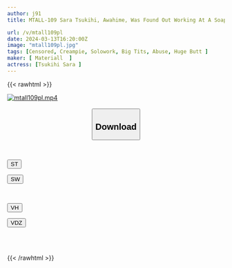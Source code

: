 ```yaml
---
author: j91
title: MTALL-109 Sara Tsukihi, Awahime, Was Found Out Working At A Soap In A Shared House... She Was Forced To Have A Raw Creampie In Her Own Room By The Men Who Despised The Prostitutes She Hated.

url: /v/mtall109pl
date: 2024-03-13T16:20:00Z
image: "mtall109pl.jpg"
tags: [Censored, Creampie, Solowork, Big Tits, Abuse, Huge Butt	]
maker: [ Materiall  ]
actress: [Tsukihi Sara ]
---
```



{{< rawhtml >}}

<div class="video" data-videoid="gdde8JYlaqF9am">
    <a href="javascript:;">
        <img src="/v/mtall109pl/mtall109pl.jpg" width="WIDTH" height="HEIGHT" alt="mtall109pl.mp4" loading="lazy">
    </a>
</div>

<script type="text/javascript" src="https://j91.asia/asset/on-demand-st.js"></script>

<br>
  <link rel="stylesheet" href="https://j91.asia/asset/bs5.css">
  
  <center>
  <button class="btn btn-primary" type="button" data-bs-toggle="collapse" data-bs-target=".multi-collapse" aria-expanded="false" aria-controls="multiCollapseExample1 multiCollapseExample2"><h2>Download</h2></button></center>
</p>
<div class="row">
  <div class="col">
    <div class="collapse multi-collapse" id="multiCollapseExample1">
      <div class="card card-body">
	      	      <br>
<div class="buttons">  
<p><a href="https://streamtape.to/v/gdde8JYlaqF9am" target="_blank"><button class="btn-hover color-3"><i class="fa fa-download"></i> ST</button></a></p>
<p><a href="https://asnwish.com/7zpb5hh3q9k6" target="_blank"><button class="btn-hover color-2"><i class="fa fa-download"></i> SW</button></a></p></div>
    </div>
  </div>
</div>
  <div class="col">
    <div class="collapse multi-collapse" id="multiCollapseExample2">
      <div class="card card-body">
	      <br>
<div class="buttons">
<p><a href="https://vidhidevip.com/f/ftfwo1ta9p1n"><button class="btn-hover color-9"><i class="fa fa-download"></i> VH</button></a></p>
<p><a href="https://vidoza.net/axu20vuut5fe"><button class="btn-hover color-8"><i class="fa fa-download"></i> VDZ</button></a></p></div>
<br><br>
      </div>
    </div>
  </div>
</div>

{{< /rawhtml >}}